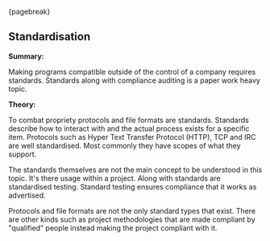 {pagebreak}

## Standardisation
**Summary:**

Making programs compatible outside of the control of a company requires standards. Standards along with compliance auditing is a paper work heavy topic.

**Theory:**

To combat propriety protocols and file formats are standards. Standards describe how to interact with and the actual process exists for a specific item. Protocols such as Hyper Text Transfer Protocol (HTTP), TCP and IRC are well standardised. Most commonly they have scopes of what they support.

The standards themselves are not the main concept to be understood in this topic. It's there usage within a project. Along with standards are standardised testing. Standard testing ensures compliance that it works as advertised.

Protocols and file formats are not the only standard types that exist. There are other kinds such as project methodologies that are made compliant by "qualified" people instead making the project compliant with it.